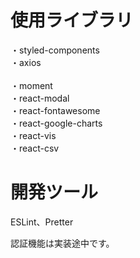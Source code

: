 # 使用ライブラリ
・styled-components<br/>
・axios<br/>  
・moment<br/>
・react-modal<br/> 
・react-fontawesome<br/>
・react-google-charts<br/>
・react-vis<br/>
・react-csv<br/>

# 開発ツール 
ESLint、Pretter

認証機能は実装途中です。
